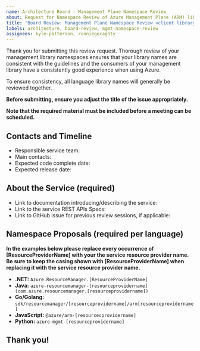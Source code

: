 ```yaml
---
name: Architecture Board - Management Plane Namespace Review
about: Request for Namespace Review of Azure Management Plane (ARM) library. 
title: 'Board Review: Management Plane Namespace Review <client library name>'
labels: architecture, board-review, mgmt-namespace-review
assignees: kyle-patterson, ronniegeraghty
---
```


Thank you for submitting this review request. Thorough review of your management library namespaces ensures that your library names are consistent with the guidelines and the consumers of your management library have a consistently good experience when using Azure.

To ensure consistency, all language library names will generally be reviewed together.

**Before submitting, ensure you adjust the title of the issue appropriately.**

**Note that the required material must be included before a meeting can be scheduled.**

## Contacts and Timeline

* Responsible service team:
* Main contacts:
* Expected code complete date:
* Expected release date:

## About the Service (required)

* Link to documentation introducing/describing the service:
* Link to the service REST APIs Specs:
* Link to GitHub issue for previous review sessions, if applicable:  

## Namespace Proposals (required per language)

**In the examples below please replace every occurrence of [ResourceProviderName] with your the service resource provider name. Be sure to keep the casing shown with [ResourceProviderName] when replacing it with the service resource provider name.**

- **.NET:** `Azure.ResourceManager.[ResourceProviderName]`
- **Java:** `azure-resourcemanager-[resourceprovidername] (com.azure.resourcemanager.[resourceprovidername])`
- **Go/Golang:** `sdk/resourcemanager/[resourceprovidername]/arm[resourceprovidername]`
- **JavaScript:** `@azure/arm-[resourcecprovidername]`
- **Python:** `azure-mgmt-[resourceprovidername]`

## Thank you!